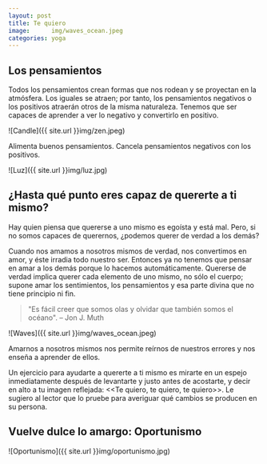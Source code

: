```yaml
---
layout: post
title: Te quiero
image:      img/waves_ocean.jpeg
categories: yoga
---
```


## Los pensamientos
Todos los pensamientos crean formas que nos rodean y se proyectan en la atmósfera. Los iguales se atraen; por tanto, los pensamientos negativos o los positivos atraerán otros de la misma naturaleza. Tenemos que ser capaces de aprender a ver lo negativo y convertirlo en positivo.

![Candle]({{ site.url }}img/zen.jpeg)

Alimenta buenos pensamientos. Cancela pensamientos negativos con los positivos.

![Luz]({{ site.url }}img/luz.jpg)

## ¿Hasta qué punto eres capaz de quererte a ti mismo?
Hay quien piensa que quererse a uno mismo es egoísta y está mal. Pero, si no somos capaces de querernos, ¿podemos querer de verdad a los demás?

Cuando nos amamos a nosotros mismos de verdad, nos convertimos en amor, y éste irradia todo nuestro ser. Entonces ya no tenemos que pensar en amar a los demás porque lo hacemos automáticamente. Quererse de verdad implica querer cada elemento de uno mismo, no sólo el cuerpo; supone amar los sentimientos, los pensamientos y esa parte divina que no tiene principio ni fin. 

> "Es fácil creer que somos olas y olvidar que también somos el océano". – Jon J. Muth

![Waves]({{ site.url }}img/waves_ocean.jpeg)

Amarnos a nosotros mismos nos permite reírnos de nuestros errores y nos enseña a aprender de ellos.

Un ejercicio para ayudarte a quererte a ti mismo es mirarte en un espejo inmediatamente después de levantarte y justo antes de acostarte, y decir en alto a tu imagen reflejada: <<Te quiero, te quiero, te quiero>>. Le sugiero al lector que lo pruebe para averiguar qué cambios se producen en su persona.

## Vuelve dulce lo amargo: Oportunismo

![Oportunismo]({{ site.url }}img/oportunismo.jpg)

